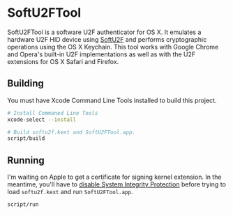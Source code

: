 # SoftU2FTool

SoftU2FTool is a software U2F authenticator for OS X. It emulates a hardware U2F HID device using [SoftU2F](https://github.com/mastahyeti/SoftU2F) and performs cryptographic operations using the OS X Keychain. This tool works with Google Chrome and Opera's built-in U2F implementations as well as with the U2F extensions for OS X Safari and Firefox.

## Building

You must have Xcode Command Line Tools installed to build this project.

```bash
# Install Commaned Line Tools
xcode-select --install

# Build softu2f.kext and SoftU2FTool.app.
script/build
```

## Running

I'm waiting on Apple to get a certificate for signing kernel extension. In the meantime, you'll have to [disable System Integrity Protection](https://developer.apple.com/library/content/documentation/Security/Conceptual/System_Integrity_Protection_Guide/ConfiguringSystemIntegrityProtection/ConfiguringSystemIntegrityProtection.html#//apple_ref/doc/uid/TP40016462-CH5-SW1) before trying to load `softu2f.kext` and run `SoftU2FTool.app`.

```bash
script/run
```
